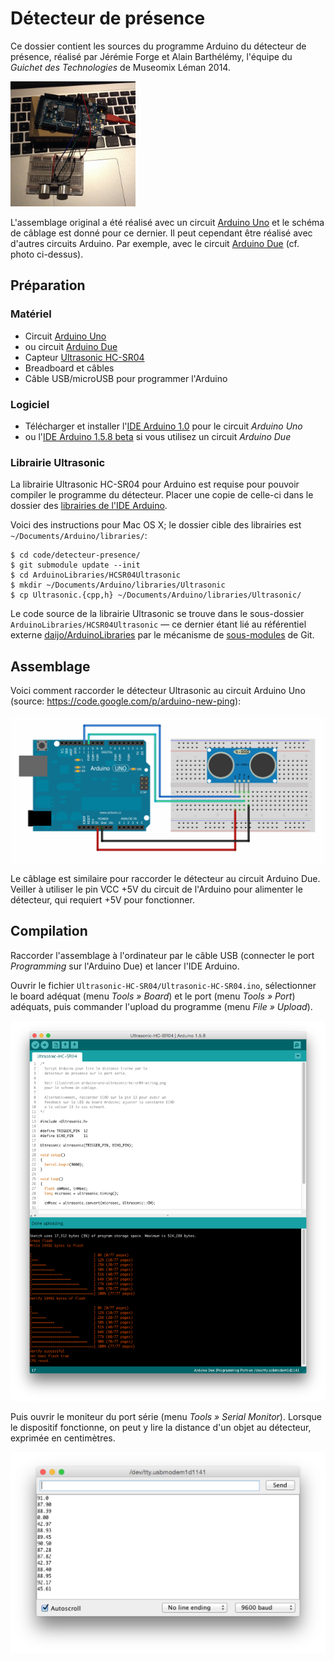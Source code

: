 # Détecteur de présence

Ce dossier contient les sources du programme Arduino du détecteur de présence, réalisé
par Jérémie Forge et Alain Barthélémy, l'équipe du _Guichet des Technologies_ de Museomix Léman 2014.

<img src="../../images/IMG_1341.JPG" height="200" title="Assemblage du détecteur de présence, avec circuit Arduino Due"/>

L'assemblage original a été réalisé avec un circuit [Arduino Uno](http://arduino.cc/en/Main/ArduinoBoardUno) et le schéma de câblage est donné pour ce dernier. Il peut cependant être réalisé avec d'autres circuits Arduino. Par exemple, avec le circuit [Arduino Due](http://arduino.cc/en/Main/ArduinoBoardDue) (cf. photo ci-dessus).

## Préparation

### Matériel

 * Circuit [Arduino Uno](http://arduino.cc/en/Main/ArduinoBoardUno)
 * ou circuit [Arduino Due](http://arduino.cc/en/Main/ArduinoBoardDue)
 * Capteur [Ultrasonic HC-SR04](https://docs.google.com/document/d/1Y-yZnNhMYy7rwhAgyL_pfa39RsB-x2qR4vP8saG73rE)
 * Breadboard et câbles
 * Câble USB/microUSB pour programmer l'Arduino

### Logiciel

 * Télécharger et installer l'[IDE Arduino 1.0](http://arduino.cc/en/Main/Software) pour le circuit _Arduino Uno_
 * ou l'[IDE Arduino 1.5.8 beta](http://arduino.cc/en/Main/Software) si vous utilisez un circuit _Arduino Due_

### Librairie Ultrasonic

La librairie Ultrasonic HC-SR04 pour Arduino est requise pour pouvoir compiler le programme du détecteur.
Placer une copie de celle-ci dans le dossier des [librairies de l'IDE Arduino](http://www.arduino.cc/en/Hacking/Libraries).

Voici des instructions pour Mac OS X; le dossier cible des librairies est `~/Documents/Arduino/libraries/`:

    $ cd code/detecteur-presence/
    $ git submodule update --init
    $ cd ArduinoLibraries/HCSR04Ultrasonic
    $ mkdir ~/Documents/Arduino/libraries/Ultrasonic
    $ cp Ultrasonic.{cpp,h} ~/Documents/Arduino/libraries/Ultrasonic/

Le code source de la librairie Ultrasonic se trouve dans le sous-dossier `ArduinoLibraries/HCSR04Ultrasonic`
— ce dernier étant lié au référentiel externe [daijo/ArduinoLibraries](https://github.com/daijo/ArduinoLibraries)
par le mécanisme de [sous-modules](http://git-scm.com/book/en/v2/Git-Tools-Submodules) de Git.

## Assemblage

Voici comment raccorder le détecteur Ultrasonic au circuit Arduino Uno (source: https://code.google.com/p/arduino-new-ping):

![Assemblage de l'Arduino Uno et du capteur Ultrasonic HC-SR04](arduino-uno-ultrasonic-hc-sr04-wiring.png)

Le câblage est similaire pour raccorder le détecteur au circuit Arduino Due. Veiller à utiliser le pin VCC +5V du circuit de l'Arduino pour alimenter le détecteur, qui requiert +5V pour fonctionner.

## Compilation

Raccorder l'assemblage à l'ordinateur par le câble USB (connecter le port _Programming_ sur l'Arduino Due) et lancer l'IDE Arduino.

Ouvrir le fichier `Ultrasonic-HC-SR04/Ultrasonic-HC-SR04.ino`, sélectionner le board adéquat (menu _Tools » Board_)
et le port (menu _Tools » Port_) adéquats, puis commander l'upload du programme (menu _File » Upload_).

![Aperçu de l'IDE Arduino avec le programme du capteur](arduino-ide-ultrasonic-compile.png)

Puis ouvrir le moniteur du port série (menu _Tools » Serial Monitor_). Lorsque le dispositif fonctionne, on peut y lire la distance d'un objet au détecteur, exprimée en centimètres.

![Aperçu du moniteur du port série](arduino-ide-ultrasonic-serial-monitor.png)
